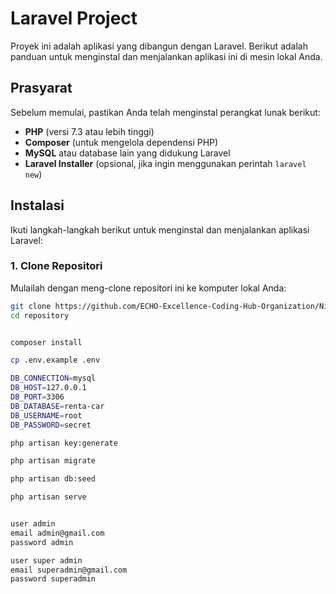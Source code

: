 # Laravel Project

Proyek ini adalah aplikasi yang dibangun dengan Laravel. Berikut adalah panduan untuk menginstal dan menjalankan aplikasi ini di mesin lokal Anda.

## Prasyarat

Sebelum memulai, pastikan Anda telah menginstal perangkat lunak berikut:

- **PHP** (versi 7.3 atau lebih tinggi)
- **Composer** (untuk mengelola dependensi PHP)
- **MySQL** atau database lain yang didukung Laravel
- **Laravel Installer** (opsional, jika ingin menggunakan perintah `laravel new`)

## Instalasi

Ikuti langkah-langkah berikut untuk menginstal dan menjalankan aplikasi Laravel:

### 1. Clone Repositori

Mulailah dengan meng-clone repositori ini ke komputer lokal Anda:

```bash
git clone https://github.com/ECHO-Excellence-Coding-Hub-Organization/Nikmal.git
cd repository


composer install

cp .env.example .env

DB_CONNECTION=mysql
DB_HOST=127.0.0.1
DB_PORT=3306
DB_DATABASE=renta-car
DB_USERNAME=root
DB_PASSWORD=secret

php artisan key:generate

php artisan migrate

php artisan db:seed

php artisan serve


user admin
email admin@gmail.com
password admin

user super admin
email superadmin@gmail.com
password superadmin

